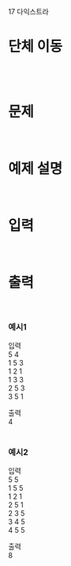 17 다익스트라
# 단체 이동
<br>
<br>

# 문제
<br>

# 예제 설명
<br>

# 입력  
<br>

# 출력  
<br>

### 예시1
입력  
5 4  
1 5 3  
1 2 1  
1 3 3  
2 5 3  
3 5 1  

출력  
4  
<br>

### 예시2
입력  
5 5  
1 5 5  
1 2 1  
2 5 1  
2 3 5  
3 4 5  
4 5 5  

출력  
8  
<br>
